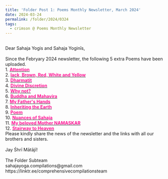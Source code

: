 ```yaml
---
title: 'Folder Post 1: Poems Monthly Newsletter, March 2024'
date: 2024-03-24
permalink: /folder/2024/0324
tags:
  - crimson @ Poems Monthly Newsletter
---
```


<p>
<br>
Dear Sahaja Yogis and Sahaja Yoginīs,<br>
<br>
Since the Febryary 2024 newsletter, the following 5 extra Poems have been uploaded.<br>
1. <a href="https://seven-teams.github.io/folder/2024-0313-AW-Attention"> <font color="DeepPink"><b>Attention</b></font></a><br>
2. <a href="https://seven-teams.github.io/folder/2024-0313-AW-Black-Brown-Red-White-Yellow"> <font color="DeepPink"><b>lack, Brown, Red, White and Yellow</b></font></a><br>
3. <a href="https://seven-teams.github.io/folder/2024-0313-AW-Dharmatit"> <font color="DeepPink"><b>Dharmatit</b></font></a><br>
4. <a href="https://seven-teams.github.io/folder/2024-0313-AW-Divine-Discretion"> <font color="DeepPink"><b>Divine Discretion</b></font></a><br>
5. <a href="https://seven-teams.github.io/folder/2018-0527-LV-why-not"> <font color="DeepPink"><b>Why not?</b></font></a><br>
6. <a href="https://seven-teams.github.io/folder/2018-0706-LV-Buddha-and-Mahavira"> <font color="DeepPink"><b>Buddha and Mahavira</b></font></a><br>
7. <a href="https://seven-teams.github.io/folder/2018-0706-LV-My-Father-s-Hands"> <font color="DeepPink"><b>My Father's Hands</b></font></a><br>
8. <a href="https://seven-teams.github.io/folder/2018-0610-LV-Inheriting-the-Earth"> <font color="DeepPink"><b>Inheriting the Earth</b></font></a><br>
9. <a href="https://seven-teams.github.io/folder/1979-0101-0000-VM"> <font color="DeepPink"><b>Poem</b></font></a><br>
10. <a href="https://seven-teams.github.io/folder/1979-0101-0000-VM-Nuances-of-Sahaja"> <font color="DeepPink"><b>Nuances of Sahaja</b></font></a><br>
11. <a href="https://seven-teams.github.io/folder/1981-0901-SG-My-beloved-Mother-NAMASKAR"> <font color="DeepPink"><b>My beloved Mother NAMASKAR</b></font></a><br>
12. <a href="https://seven-teams.github.io/folder/2004-0116-RP-Stairway-to-Heaven"> <font color="DeepPink"><b>Stairway to Heaven</b></font></a><br>
Please kindly share the news of the newsletter and the links with all our brothers and sisters.<br>
<br>
Jay Śhrī Mātājī!<br>
<br>
The Folder Subteam<br>
sahajayoga.compilations@gmail.com<br>
https://linktr.ee/comprehensivecompilationsteam<br>
</p>